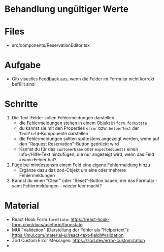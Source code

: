 # Behandlung ungültiger Werte

# Files

- src/components/ReservationEditor.tsx

# Aufgabe

* Gib visuelles Feedback aus, wenn die Felder im Formular nicht korrekt befüllt sind

# Schritte

1. Die Text-Felder sollen Fehlermeldungen darstellen
    - die Fehlermeldungen stehen in einem Objekt in `form.formState`
    - du kannst sie mit den Properties `error` bzw. `helperText` der `TextField`-Komponente darstellen
    - die Fehlermeldungen sollten spätestens angezeigt werden, wenn auf den "Request Reservation"-Button gedrückt wird
    - Kannst du für das `customerName` oder `expectedGuests` einen Info-/Hilfe-Text hinzufügen, die nur angezeigt wird, wenn das Feld _keinen_ Fehler hat? 
2. Füge bei mindestensm einem Feld eine eigene Fehlermeldung hinzu
    - Ergänze dazu das zod-Objekt um eine oder mehrere Fehlermeldungen
3. Kannst du einen "Clear" oder "Reset"-Button bauen, der das Formular - samt Fehlermeldungen - wieder leer macht?

# Material

- React Hook Form `formState`: https://react-hook-form.com/docs/useform/formstate
- MUI "Validation" (Darstellung der Fehler als "Helpertext"): https://mui.com/material-ui/react-text-field/#validation
- Zod Custom Error Messages: https://zod.dev/error-customization
- 